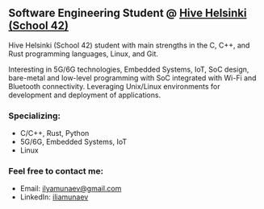 ## Software Engineering Student @ [Hive Helsinki (School 42)](https://www.hive.fi/en/curriculum/)
Hive Helsinki (School 42) student with main strengths in the C, C++, and Rust programming languages, Linux, and Git.

Interesting in 5G/6G technologies, Embedded Systems, IoT, SoC design, bare-metal and low-level programming with SoC integrated with Wi-Fi and Bluetooth connectivity. Leveraging Unix/Linux environments for development and deployment of applications.

### Specializing:
- C/C++, Rust, Python
- 5G/6G, Embedded Systems, IoT
- Linux

### Feel free to contact me:
- Email: ilyamunaev@gmail.com
- LinkedIn: [iliamunaev]( https://www.linkedin.com/in/iliamunaev/)
